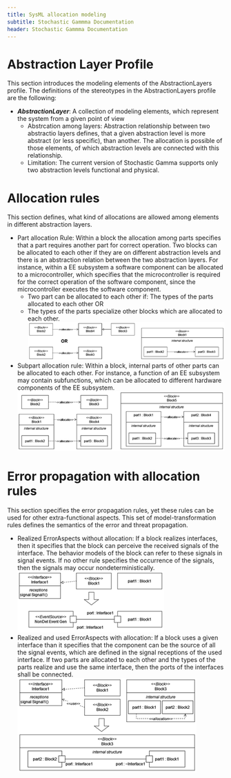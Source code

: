 ```yaml
---
title: SysML allocation modeling
subtitle: Stochastic Gammma Documentation
header: Stochastic Gammma Documentation
---
```



# Abstraction Layer Profile

This section introduces the modeling elements of the AbstractionLayers profile. The definitions of the stereotypes in the AbstractionLayers profile are the following:
  - ***AbstractionLayer***: A collection of modeling elements, which represent the system from a given point of view
    - Abstrcation among layers: Abstraction relationship between two abstractio layers defines, that a given abstraction level is more abstract (or less specific), than another. The allocation is possible of those elements, of which abstraction levels are connected with this relationship.
    - Limitation: The current version of Stochastic Gamma supports only two abstraction levels functional and physical.


# Allocation rules

This section defines, what kind of allocations are allowed among elements in different abstraction layers.

  - Part allocation Rule: Within a block the allocation among parts specifies that a part requires another part for correct operation. Two blocks can be allocated to each other if they are on different abstraction levels and there is an abstraction relation between the two abstraction layers. For instance, within a EE subsystem a software component can be allocated to a microcontroller, which specifies that the microcontroller is required for the correct operation of the software component, since the microcontroller executes the software component. 
     - Two part can be allocated to each other if: The types of the parts allocated to each other OR
     - The types of the parts specialize other blocks which are allocated to each other.
![alt text](image-4.png)
  - Subpart allocation rule: Within a block, internal parts of other parts can be allocated to each other. For instance, a function of an EE subsystem may contain subfunctions, which can be allocated to different hardware components of the EE subsystem.
![alt text](image-5.png)


# Error propagation with allocation rules

This section specifies the error propagation rules, yet these rules can be used for other extra-functional aspects. This set of model-transformation rules defines the semantics of the error and threat propagation. 
  - Realized ErrorAspects without allocation: If a block realizes interfaces, then it specifies that the block can perceive the received signals of the interface. The behavior models of the block can refer to these signals in signal events. If no other rule specifies the occurrence of the signals, then the signals may occur nondeterministically.
![alt text](image-6.png)
  - Realized and used ErrorAspects with allocation: If a block uses a given interface than it specifies that the component can be the source of all the signal events, which are defined in the signal receptions of the used interface. If two parts are allocated to each other and the types of the parts realize and use the same interface, then the ports of the interfaces shall be connected.
![alt text](image-7.png)
